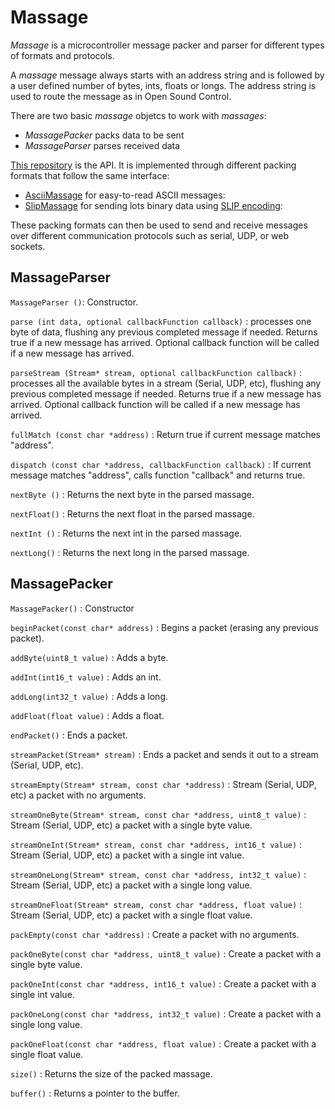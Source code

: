 Massage
=================

*Massage* is a microcontroller message packer and parser for different types of formats and protocols.


A *massage* message always starts with an address string and is followed by a user defined number of bytes, ints, floats or longs.  The address string is used to route the message as in Open Sound Control.

There are two basic *massage* objetcs to work with *massages*:
* *MassagePacker* packs data to be sent
* *MassageParser* parses received data

[This repository](https://github.com/SofaPirate/Massage) is the API. It is implemented through different packing formats that follow the same interface:
* [AsciiMassage](https://github.com/SofaPirate/AsciiMassage) for easy-to-read ASCII messages: 
* [SlipMassage](https://github.com/SofaPirate/SlipMassage) for sending lots binary data using [SLIP encoding](https://en.wikipedia.org/wiki/Serial_Line_Internet_Protocol): 

These packing formats can then be used to send and receive messages over different communication protocols such as serial, UDP, or web sockets.

MassageParser
-------------

`MassageParser ()`: Constructor.
 
`parse (int data, optional callbackFunction callback)` : processes one byte of data, flushing any previous completed message if needed. Returns true if a new message has arrived. Optional callback function will be called if a new message has arrived. 

`parseStream (Stream* stream, optional callbackFunction callback)` : processes all the available bytes in a stream (Serial, UDP, etc), flushing any previous completed message if needed. Returns true if a new message has arrived. Optional callback function will be called if a new message has arrived. 
 
`fullMatch (const char *address)` : Return true if current message matches "address".
 
`dispatch (const char *address, callbackFunction callback)` : If current message matches "address", calls function "callback" and returns true.
 
`nextByte ()` : Returns the next byte in the parsed massage.

`nextFloat()` : Returns the next float in the parsed massage.

`nextInt ()` : Returns the next int in the parsed massage.

`nextLong()` : Returns the next long in the parsed massage.
 
MassagePacker
-------------

`MassagePacker()` : Constructor

`beginPacket(const char* address)` : Begins a packet (erasing any previous packet).

`addByte(uint8_t value)` : Adds a byte.

`addInt(int16_t value)` : Adds an int.

`addLong(int32_t value)` : Adds a long.

`addFloat(float value)` : Adds a float.

`endPacket()` : Ends a packet.

`streamPacket(Stream* stream)` : Ends a packet and sends it out to a stream (Serial, UDP, etc).

`streamEmpty(Stream* stream, const char *address)` : Stream (Serial, UDP, etc) a packet with no arguments.
  
`streamOneByte(Stream* stream, const char *address, uint8_t value)` : Stream (Serial, UDP, etc) a packet with a single byte value.

`streamOneInt(Stream* stream, const char *address, int16_t value)` : Stream (Serial, UDP, etc) a packet with a single int value.

`streamOneLong(Stream* stream, const char *address, int32_t value)` :   Stream (Serial, UDP, etc) a packet with a single long value.

`streamOneFloat(Stream* stream, const char *address, float value)` : Stream (Serial, UDP, etc) a packet with a single float value.

`packEmpty(const char *address)` : Create a packet with no arguments.
  
`packOneByte(const char *address, uint8_t value)` : Create a packet with a single byte value.

`packOneInt(const char *address, int16_t value)` : Create a packet with a single int value.

`packOneLong(const char *address, int32_t value)` :   Create a packet with a single long value.

`packOneFloat(const char *address, float value)` : Create a packet with a single float value.

`size()` : Returns the size of the packed massage.

`buffer()` : Returns a pointer to the buffer.





